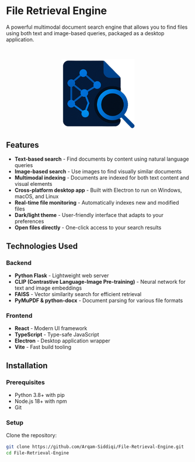 # File Retrieval Engine

A powerful multimodal document search engine that allows you to find files using both text and image-based queries, packaged as a desktop application.

<br/>
<p align="center">
  <img src="Frontend/public/logo5.png" alt="File Retrieval Engine" width="200">
</p>

## Features

- **Text-based search** - Find documents by content using natural language queries
- **Image-based search** - Use images to find visually similar documents
- **Multimodal indexing** - Documents are indexed for both text content and visual elements
- **Cross-platform desktop app** - Built with Electron to run on Windows, macOS, and Linux
- **Real-time file monitoring** - Automatically indexes new and modified files
- **Dark/light theme** - User-friendly interface that adapts to your preferences
- **Open files directly** - One-click access to your search results

## Technologies Used

### Backend
- **Python Flask** - Lightweight web server
- **CLIP (Contrastive Language-Image Pre-training)** - Neural network for text and image embeddings
- **FAISS** - Vector similarity search for efficient retrieval
- **PyMuPDF & python-docx** - Document parsing for various file formats

### Frontend
- **React** - Modern UI framework
- **TypeScript** - Type-safe JavaScript
- **Electron** - Desktop application wrapper
- **Vite** - Fast build tooling

## Installation

### Prerequisites
- Python 3.8+ with pip
- Node.js 18+ with npm
- Git

### Setup

Clone the repository:
```bash
git clone https://github.com/Arqam-Siddiqi/File-Retrieval-Engine.git
cd File-Retrieval-Engine